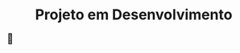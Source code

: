 <h1 align="center"> Projeto em Desenvolvimento</h1>
<span style='font-size: 20px;'>&#128295;</span>
